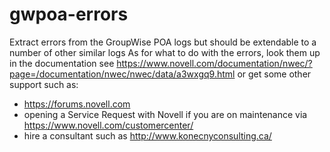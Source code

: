 # gwpoa-errors
Extract errors from the GroupWise POA logs but should be extendable to a number of other similar logs
As for what to do with the errors, look them up in the documentation
see https://www.novell.com/documentation/nwec/?page=/documentation/nwec/nwec/data/a3wxgq9.html
or get some other support such as:
 - https://forums.novell.com
 - opening a Service Request with Novell if you are on maintenance via https://www.novell.com/customercenter/
 - hire a consultant such as http://www.konecnyconsulting.ca/
